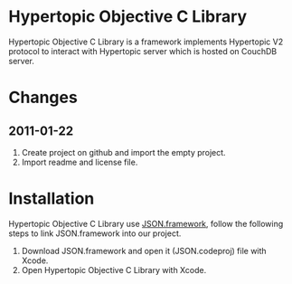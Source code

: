 Hypertopic Objective C Library
==============================

Hypertopic Objective C Library is a framework implements Hypertopic V2
protocol to interact with Hypertopic server which is hosted on CouchDB server.

Changes
=======

2011-01-22
----------

1. Create project on github and import the empty project.
1. Import readme and license file.


Installation
============

Hypertopic Objective C Library use [JSON.framework](http://github.com/stig/json-framework), follow the following 
steps to link JSON.framework into our project.

1. Download JSON.framework and open it (JSON.codeproj) file with Xcode.
1. Open Hypertopic Objective C Library with Xcode.